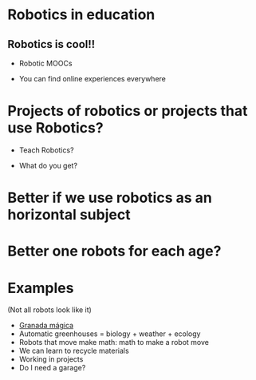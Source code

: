 # Robotics in education

## Robotics is cool!!

* Robotic MOOCs

* You can find online experiences everywhere

# Projects of robotics or projects that use Robotics?

* Teach Robotics?

* What do you get?

# Better if we use robotics as an horizontal subject

# Better one robots for  each age?


# Examples

(Not all robots look like it)

* [Granada mágica](https://www.flickr.com/photos/fantasticoguevejar/sets/72157650743695171/)
* Automatic greenhouses = biology + weather + ecology
* Robots that move make math: math to make a robot move
* We can learn to recycle materials
* Working in projects
* Do I need a garage?
